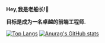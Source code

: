 <strong>Hey,我是老船长!👋 </strong>

<strong>目标是成为一名卓越的前端工程师. </strong>



[![Top Langs](https://github-readme-stats.vercel.app/api/top-langs/?username=laochuanzhangL&show_icons=true&theme=#F8F5F0)](https://github.com/anuraghazra/github-readme-stats)
[![Anurag's GitHub stats](https://github-readme-stats.vercel.app/api?username=laochuanzhangL&show_icons=true&theme=#F8F5F0)](https://github.com/anuraghazra/github-readme-stats)
